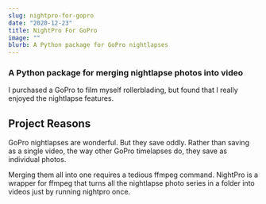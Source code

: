 ```yaml
---
slug: nightpro-for-gopro
date: "2020-12-23"
title: NightPro For GoPro
image: ""
blurb: A Python package for GoPro nightlapses
---
```


<!-- TODO: make a youtube video with a bunch of nightlapses -->

### A Python package for merging nightlapse photos into video

I purchased a GoPro to film myself rollerblading, but found that I really enjoyed the nightlapse features. 

## Project Reasons

GoPro nightlapses are wonderful. But they save oddly. Rather than saving as a single video, the way other GoPro timelapses do, they save as individual photos.

Merging them all into one requires a tedious ffmpeg command. NightPro is a wrapper for ffmpeg that turns all the nightlapse photo series in a folder into videos just by running nightpro once.

